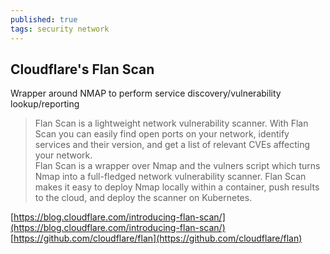 ```yaml
---
published: true
tags: security network
---
```

## Cloudflare's Flan Scan

Wrapper around NMAP to perform service discovery/vulnerability lookup/reporting

> Flan Scan is a lightweight network vulnerability scanner. With Flan Scan you can easily find open ports on your network, identify services and their version, and get a list of relevant CVEs affecting your network.  
Flan Scan is a wrapper over Nmap and the vulners script which turns Nmap into a full-fledged network vulnerability scanner. Flan Scan makes it easy to deploy Nmap locally within a container, push results to the cloud, and deploy the scanner on Kubernetes.

[https://blog.cloudflare.com/introducing-flan-scan/](https://blog.cloudflare.com/introducing-flan-scan/)  
[https://github.com/cloudflare/flan](https://github.com/cloudflare/flan)